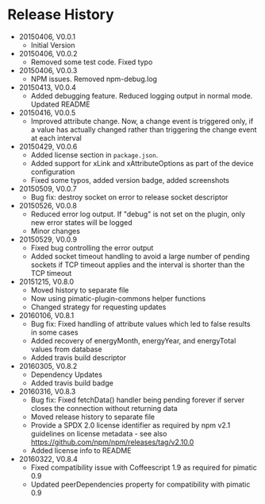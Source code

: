 # Release History

* 20150406, V0.0.1
    * Initial Version
* 20150406, V0.0.2
    * Removed some test code. Fixed typo
* 20150406, V0.0.3
    * NPM issues. Removed npm-debug.log
* 20150413, V0.0.4
    * Added debugging feature. Reduced logging output in normal mode. Updated README
* 20150416, V0.0.5
    * Improved attribute change. Now, a change event is triggered only, if a value has actually changed rather than
          triggering the change event at each interval
* 20150429, V0.0.6
    * Added license section in `package.json`. 
    * Added support for xLink and xAttributeOptions as part of the device configuration
    * Fixed some typos, added version badge, added screenshots
* 20150509, V0.0.7
    * Bug fix: destroy socket on error to release socket descriptor
* 20150526, V0.0.8
    * Reduced error log output. If "debug" is not set on the plugin, only new error states will be logged
    * Minor changes
* 20150529, V0.0.9
    * Fixed bug controlling the error output
    * Added socket timeout handling to avoid a large number of pending sockets if TCP timeout applies and the 
      interval is shorter than the TCP timeout
* 20151215, V0.8.0
    * Moved history to separate file
    * Now using pimatic-plugin-commons helper functions
    * Changed strategy for requesting updates
* 20160106, V0.8.1    
    * Bug fix: Fixed handling of attribute values which led to false results in some cases
    * Added recovery of energyMonth, energyYear, and energyTotal values from database 
    * Added travis build descriptor
* 20160305, V0.8.2    
    * Dependency Updates
    * Added travis build badge
* 20160316, V0.8.3    
    * Bug fix: Fixed fetchData() handler being pending forever if server closes the connection without returning data
    * Moved release history to separate file
    * Provide a SPDX 2.0 license identifier as required by npm v2.1 guidelines on 
      license metadata - see also https://github.com/npm/npm/releases/tag/v2.10.0
    * Added license info to README
* 20160322, V0.8.4
    * Fixed compatibility issue with Coffeescript 1.9 as required for pimatic 0.9
    * Updated peerDependencies property for compatibility with pimatic 0.9